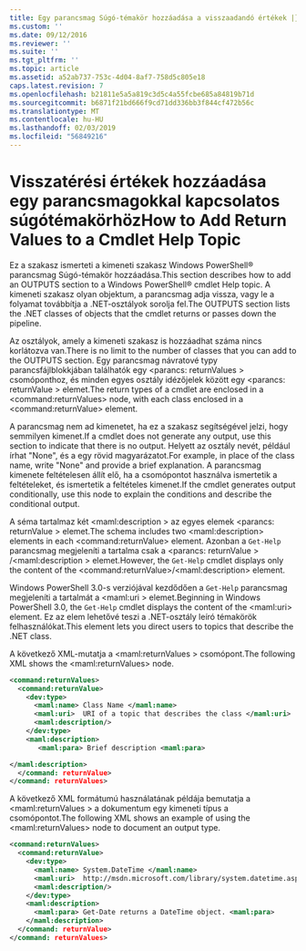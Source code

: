 ```yaml
---
title: Egy parancsmag Súgó-témakör hozzáadása a visszaadandó értékek |} A Microsoft Docs
ms.custom: ''
ms.date: 09/12/2016
ms.reviewer: ''
ms.suite: ''
ms.tgt_pltfrm: ''
ms.topic: article
ms.assetid: a52ab737-753c-4d04-8af7-758d5c805e18
caps.latest.revision: 7
ms.openlocfilehash: b21811e5a5a819c3d5c4a55fcbe685a84819b71d
ms.sourcegitcommit: b6871f21bd666f9cd71dd336bb3f844cf472b56c
ms.translationtype: MT
ms.contentlocale: hu-HU
ms.lasthandoff: 02/03/2019
ms.locfileid: "56849216"
---
```

# <a name="how-to-add-return-values-to-a-cmdlet-help-topic"></a><span data-ttu-id="e0e65-102">Visszatérési értékek hozzáadása egy parancsmagokkal kapcsolatos súgótémakörhöz</span><span class="sxs-lookup"><span data-stu-id="e0e65-102">How to Add Return Values to a Cmdlet Help Topic</span></span>

<span data-ttu-id="e0e65-103">Ez a szakasz ismerteti a kimeneti szakasz Windows PowerShell® parancsmag Súgó-témakör hozzáadása.</span><span class="sxs-lookup"><span data-stu-id="e0e65-103">This section describes how to add an OUTPUTS section to a Windows PowerShell® cmdlet Help topic.</span></span> <span data-ttu-id="e0e65-104">A kimeneti szakasz olyan objektum, a parancsmag adja vissza, vagy le a folyamat továbbítja a .NET-osztályok sorolja fel.</span><span class="sxs-lookup"><span data-stu-id="e0e65-104">The OUTPUTS section lists the .NET classes of objects that the cmdlet returns or passes down the pipeline.</span></span>

<span data-ttu-id="e0e65-105">Az osztályok, amely a kimeneti szakasz is hozzáadhat száma nincs korlátozva van.</span><span class="sxs-lookup"><span data-stu-id="e0e65-105">There is no limit to the number of classes that you can add to the OUTPUTS section.</span></span> <span data-ttu-id="e0e65-106">Egy parancsmag návratové typy parancsfájlblokkjában találhatók egy \<parancs: returnValues > csomóponthoz, és minden egyes osztály idézőjelek között egy \<parancs: returnValue > elemet.</span><span class="sxs-lookup"><span data-stu-id="e0e65-106">The return types of a cmdlet are enclosed in a \<command:returnValues> node, with each class enclosed in a \<command:returnValue> element.</span></span>

<span data-ttu-id="e0e65-107">A parancsmag nem ad kimenetet, ha ez a szakasz segítségével jelzi, hogy semmilyen kimenet.</span><span class="sxs-lookup"><span data-stu-id="e0e65-107">If a cmdlet does not generate any output, use this section to indicate that there is no output.</span></span> <span data-ttu-id="e0e65-108">Helyett az osztály nevét, például írhat "None", és a egy rövid magyarázatot.</span><span class="sxs-lookup"><span data-stu-id="e0e65-108">For example, in place of the class name, write "None" and provide a brief explanation.</span></span> <span data-ttu-id="e0e65-109">A parancsmag kimenete feltételesen állít elő, ha a csomópontot használva ismertetik a feltételeket, és ismertetik a feltételes kimenet.</span><span class="sxs-lookup"><span data-stu-id="e0e65-109">If the cmdlet generates output conditionally, use this node to explain the conditions and describe the conditional output.</span></span>

<span data-ttu-id="e0e65-110">A séma tartalmaz két \<maml:description > az egyes elemek \<parancs: returnValue > elemet.</span><span class="sxs-lookup"><span data-stu-id="e0e65-110">The schema includes two \<maml:description> elements in each \<command:returnValue> element.</span></span> <span data-ttu-id="e0e65-111">Azonban a `Get-Help` parancsmag megjeleníti a tartalma csak a \<parancs: returnValue > /\<maml:description > elemet.</span><span class="sxs-lookup"><span data-stu-id="e0e65-111">However, the `Get-Help` cmdlet displays only the content of the \<command:returnValue>/\<maml:description> element.</span></span>

<span data-ttu-id="e0e65-112">Windows PowerShell 3.0-s verziójával kezdődően a `Get-Help` parancsmag megjeleníti a tartalmát a \<maml:uri > elemet.</span><span class="sxs-lookup"><span data-stu-id="e0e65-112">Beginning in Windows PowerShell 3.0, the `Get-Help` cmdlet displays the content of the \<maml:uri> element.</span></span> <span data-ttu-id="e0e65-113">Ez az elem lehetővé teszi a .NET-osztály leíró témakörök felhasználókat.</span><span class="sxs-lookup"><span data-stu-id="e0e65-113">This element lets you direct users to topics that describe the .NET class.</span></span>

<span data-ttu-id="e0e65-114">A következő XML-mutatja a \<maml:returnValues > csomópont.</span><span class="sxs-lookup"><span data-stu-id="e0e65-114">The following XML shows the \<maml:returnValues> node.</span></span>

```xml
<command:returnValues>
  <command:returnValue>
    <dev:type>
      <maml:name> Class Name </maml:name>
      <maml:uri>  URI of a topic that describes the class </maml:uri>
      <maml:description/>
    </dev:type>
    <maml:description>
       <maml:para> Brief description <maml:para>

</maml:description>
  </command: returnValue>
</command: returnValues>
```

<span data-ttu-id="e0e65-115">A következő XML formátumú használatának példája bemutatja a \<maml:returnValues > a dokumentum egy kimeneti típus a csomópontot.</span><span class="sxs-lookup"><span data-stu-id="e0e65-115">The following XML shows an example of using the \<maml:returnValues> node to document an output type.</span></span>

```xml
<command:returnValues>
  <command:returnValue>
    <dev:type>
      <maml:name> System.DateTime </maml:name>
      <maml:uri>  http://msdn.microsoft.com/library/system.datetime.aspx </maml:uri>
      <maml:description/>
    </dev:type>
    <maml:description>
      <maml:para> Get-Date returns a DateTime object. <maml:para>
    </maml:description>
  </command: returnValue>
</command: returnValues>
```




